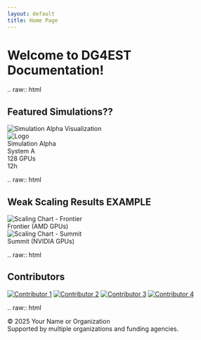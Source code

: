 ```yaml
---
layout: default
title: Home Page
---
```


<!-- You can now add your content (or raw HTML) directly below -->

# Welcome to DG4EST Documentation!


.. raw:: html
   <!-- Featured Simulations Section -->
   <main class="px-4 md:px-0 bg-white flex-1 py-6 md:py-12">
     <div class="container mx-auto flex flex-col gap-8 md:gap-12">
       <section id="simulations" class="flex flex-col gap-4">
         <h2 class="text-xl md:text-2xl font-extrabold">Featured Simulations??</h2>
         <div id="ft-sim" class="grid grid-cols-1 md:grid-cols-3 gap-8">
           <!-- Example Simulation Card -->
           <div class="flex flex-col text-white rounded bg-slate-900 rounded-b-lg">
             <div class="flex-1 grid bg-white pb-2">
               <img src="https://via.placeholder.com/400x225.png?text=Sim+1" alt="Simulation Alpha Visualization" class="place-self-center" />
             </div>
             <div class="flex flex-row items-center px-2 py-1">
               <div class="flex flex-col h-full bg-white justify-center">
                 <img src="_static/logo.png" alt="Logo" class="h-10" />
               </div>
               <div class="flex-1 p-2 font-semibold text-center">Simulation Alpha</div>
               <a href="#" class="w-10 text-center">
                 <i class="fa-solid fa-arrow-up-right-from-square"></i>
               </a>
             </div>
             <div class="grid grid-cols-3 gap-4 px-4 py-2">
               <div class="flex flex-row items-center">
                 <div class="pr-2"><i class="fa-solid fa-server"></i></div>
                 <div class="flex-1 text-center">System A</div>
               </div>
               <div class="flex flex-row items-center">
                 <div class="pr-2"><i class="fa-solid fa-microchip"></i></div>
                 <div class="flex-1 text-center">128 GPUs</div>
               </div>
               <div class="flex flex-row items-center">
                 <div class="pr-2"><i class="fa-solid fa-clock"></i></div>
                 <div class="flex-1 text-center">12h</div>
               </div>
             </div>
           </div>
           <!-- Additional simulation cards can follow the same structure -->
         </div>
       </section>
     </div>
   </main>

.. raw:: html

   <!-- Weak Scaling Results Section -->
   <section id="scaling" class="flex flex-col gap-4">
     <h2 class="text-xl md:text-2xl font-extrabold">Weak Scaling Results EXAMPLE</h2>
     <div id="ft-scaling" class="flex flex-col md:flex-row gap-8 md:justify-around">
       <div class="flex flex-col text-white rounded bg-slate-900 rounded-b-lg md:w-1/3">
         <div class="flex-1 grid bg-white pb-2">
           <img src="https://via.placeholder.com/400x300.png?text=Chart+1" alt="Scaling Chart - Frontier" class="place-self-center" />
         </div>
         <div class="p-2 font-semibold text-center">Frontier (AMD GPUs)</div>
       </div>
       <div class="flex flex-col text-white rounded bg-slate-900 rounded-b-lg md:w-1/3">
         <div class="flex-1 grid bg-white pb-2">
           <img src="https://via.placeholder.com/400x300.png?text=Chart+2" alt="Scaling Chart - Summit" class="place-self-center" />
         </div>
         <div class="p-2 font-semibold text-center">Summit (NVIDIA GPUs)</div>
       </div>
     </div>
   </section>

.. raw:: html

   <!-- Contributors Section -->
   <section id="contributors" class="flex flex-col gap-4">
     <h2 class="text-xl md:text-2xl font-extrabold">Contributors</h2>
     <div id="ft-contrib" class="flex flex-wrap">
       <a href="#" class="m-1"><img src="https://via.placeholder.com/48" alt="Contributor 1" class="w-12 h-12 object-cover" /></a>
       <a href="#" class="m-1"><img src="https://via.placeholder.com/48" alt="Contributor 2" class="w-12 h-12 object-cover" /></a>
       <a href="#" class="m-1"><img src="https://via.placeholder.com/48" alt="Contributor 3" class="w-12 h-12 object-cover" /></a>
       <a href="#" class="m-1"><img src="https://via.placeholder.com/48" alt="Contributor 4" class="w-12 h-12 object-cover" /></a>
     </div>
   </section>

.. raw:: html

   <!-- Footer -->
   <footer class="flex flex-col w-full px-4 md:px-0 text-white py-8 gap-4 container mx-auto">
     <div class="font-bold text-center text-sm md:text-md md:text-left">
       &copy; <span id="year">2025</span> Your Name or Organization
     </div>
     <div class="text-justify flex-1 text-xs md:text-sm text-neutral-300">
       Supported by multiple organizations and funding agencies.
     </div>
   </footer>
